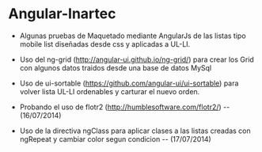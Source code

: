 Angular-Inartec
===============

* Algunas pruebas de Maquetado mediante AngularJs de las listas tipo mobile list diseñadas desde css y aplicadas a UL-LI.

* Uso del ng-grid (http://angular-ui.github.io/ng-grid/) para crear los Grid con algunos datos traidos desde una base de datos MySql

* Uso de ui-sortable (https://github.com/angular-ui/ui-sortable) para volver lista UL-LI ordenables y carturar el nuevo orden.

* Probando el uso de flotr2 (http://humblesoftware.com/flotr2/) -- (16/07/2014)

* Uso de la directiva ngClass para aplicar clases a las listas creadas con ngRepeat y cambiar color segun condicion -- (17/07/2014)